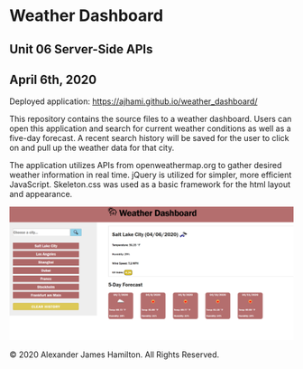 # Weather Dashboard

## Unit 06 Server-Side APIs
## April 6th, 2020

Deployed application: https://ajhami.github.io/weather_dashboard/

This repository contains the source files to a weather dashboard. Users can open this application and search for current weather conditions as well as a five-day forecast. A recent search history will be saved for the user to click on and pull up the weather data for that city.

The application utilizes APIs from openweathermap.org to gather desired weather information in real time. jQuery is utilized for simpler, more efficient JavaScript. Skeleton.css was used as a basic framework for the html layout and appearance.

![Weather Dashboard](./assets/images/website_screenshot.PNG)

© 2020 Alexander James Hamilton. All Rights Reserved.
